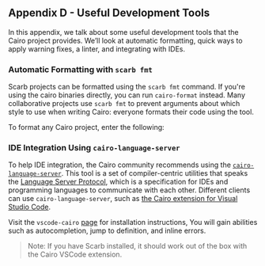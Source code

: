 ## Appendix D - Useful Development Tools

In this appendix, we talk about some useful development tools that the Cairo
project provides. We’ll look at automatic formatting, quick ways to apply
warning fixes, a linter, and integrating with IDEs.

### Automatic Formatting with `scarb fmt`

Scarb projects can be formatted using the `scarb fmt` command.
If you're using the cairo binaries directly, you can run `cairo-format` instead.
Many collaborative projects use `scarb fmt` to prevent arguments about which
style to use when writing Cairo: everyone formats their code using the tool.

To format any Cairo project, enter the following:

### IDE Integration Using `cairo-language-server`

To help IDE integration, the Cairo community recommends using the
[`cairo-language-server`][cairo-language-server]<!-- ignore -->. This tool is a set of
compiler-centric utilities that speaks the [Language Server Protocol][lsp]<!--
ignore -->, which is a specification for IDEs and programming languages to
communicate with each other. Different clients can use `cairo-language-server`, such as
[the Cairo extension for Visual Studio Code][vscode-cairo].

[lsp]: http://langserver.org/
[vscode-cairo]: https://github.com/starkware-libs/cairo/tree/main/vscode-cairo

Visit the `vscode-cairo` [page][vscode-cairo]<!-- ignore -->
for installation instructions, You will gain abilities such as autocompletion, jump to
definition, and inline errors.

[cairo-language-server]: https://github.com/starkware-libs/cairo/tree/main/crates/cairo-lang-language-server

> Note: If you have Scarb installed, it should work out of the box with the Cairo VSCode extension.
